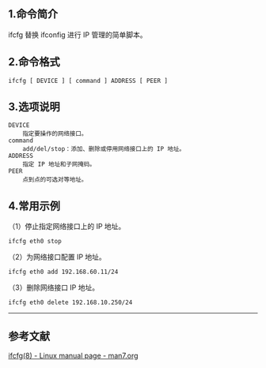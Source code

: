 ## 1.命令简介
ifcfg 替换 ifconfig 进行 IP 管理的简单脚本。

## 2.命令格式
```shell
ifcfg [ DEVICE ] [ command ] ADDRESS [ PEER ]
```
## 3.选项说明
```shell
DEVICE
	指定要操作的网络接口。
command
	add/del/stop：添加、删除或停用网络接口上的 IP 地址。
ADDRESS
	指定 IP 地址和子网掩码。
PEER
	点到点的可选对等地址。
```
## 4.常用示例
（1）停止指定网络接口上的 IP 地址。
```shell
ifcfg eth0 stop
```

（2）为网络接口配置 IP 地址。
```shell
ifcfg eth0 add 192.168.60.11/24
```
（3）删除网络接口 IP 地址。
```shell
ifcfg eth0 delete 192.168.10.250/24
```

---
## 参考文献
[ifcfg(8) - Linux manual page - man7.org](https://man7.org/linux/man-pages/man8/ifcfg.8.html)
